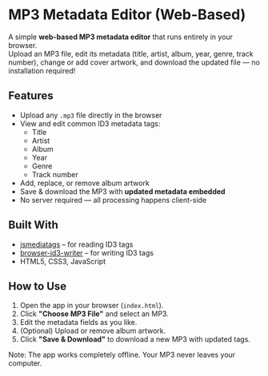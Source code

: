 # MP3 Metadata Editor (Web-Based)

A simple **web-based MP3 metadata editor** that runs entirely in your browser.  
Upload an MP3 file, edit its metadata (title, artist, album, year, genre, track number), change or add cover artwork, and download the updated file — no installation required!

## Features

- Upload any `.mp3` file directly in the browser
- View and edit common ID3 metadata tags:
  - Title
  - Artist
  - Album
  - Year
  - Genre
  - Track number
- Add, replace, or remove album artwork
- Save & download the MP3 with **updated metadata embedded**
- No server required — all processing happens client-side

## Built With

- [jsmediatags](https://github.com/aadsm/jsmediatags) – for reading ID3 tags
- [browser-id3-writer](https://github.com/egoroof/browser-id3-writer) – for writing ID3 tags
- HTML5, CSS3, JavaScript

## How to Use

1. Open the app in your browser (`index.html`).
2. Click **"Choose MP3 File"** and select an MP3.
3. Edit the metadata fields as you like.
4. (Optional) Upload or remove album artwork.
5. Click **"Save & Download"** to download a new MP3 with updated tags.

Note: The app works completely offline. Your MP3 never leaves your computer.
